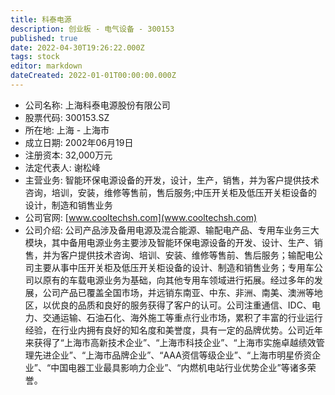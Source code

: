 ```yaml
---
title: 科泰电源
description: 创业板 - 电气设备 - 300153
published: true
date: 2022-04-30T19:26:22.000Z
tags: stock
editor: markdown
dateCreated: 2022-01-01T00:00:00.000Z
---
```


- 公司名称: 上海科泰电源股份有限公司
- 股票代码: 300153.SZ
- 所在地: 上海 - 上海市
- 成立日期: 2002年06月19日
- 注册资本: 32,000万元
- 法定代表人: 谢松峰
- 主营业务: 智能环保电源设备的开发，设计，生产，销售，并为客户提供技术咨询，培训，安装，维修等售前，售后服务;中压开关柜及低压开关柜设备的设计，制造和销售业务
- 公司官网: [www.cooltechsh.com](www.cooltechsh.com)
- 公司介绍: 公司产品涉及备用电源及混合能源、输配电产品、专用车业务三大模块，其中备用电源业务主要涉及智能环保电源设备的开发、设计、生产、销售，并为客户提供技术咨询、培训、安装、维修等售前、售后服务；输配电公司主要从事中压开关柜及低压开关柜设备的设计、制造和销售业务；专用车公司以原有的车载电源业务为基础，向其他专用车领域进行拓展。经过多年的发展，公司产品已覆盖全国市场，并远销东南亚、中东、非洲、南美、澳洲等地区，以优良的品质和良好的服务获得了客户的认可。公司注重通信、IDC、电力、交通运输、石油石化、海外施工等重点行业市场，累积了丰富的行业运行经验，在行业内拥有良好的知名度和美誉度，具有一定的品牌优势。公司近年来获得了“上海市高新技术企业”、“上海市科技企业”、“上海市实施卓越绩效管理先进企业”、“上海市品牌企业”、“AAA资信等级企业”、“上海市明星侨资企业”、“中国电器工业最具影响力企业”、“内燃机电站行业优势企业”等诸多荣誉。


